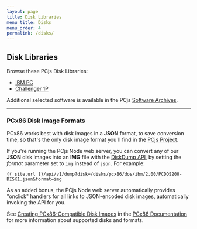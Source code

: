 ```yaml
---
layout: page
title: Disk Libraries
menu_title: Disks
menu_order: 4
permalink: /disks/
---
```


Disk Libraries
--------------

Browse these PCjs Disk Libraries:

* [IBM PC](pcx86/)
* [Challenger 1P](c1p/)

Additional selected software is available in the PCjs [Software Archives](/apps/).

---

### PCx86 Disk Image Formats

PCx86 works best with disk images in a **JSON** format, to save conversion time, so that's the only disk image format
you'll find in the [PCjs Project](https://github.com/jeffpar/pcjs).

If you're running the PCjs Node web server, you can convert any of our **JSON** disk images into an **IMG** file
with the [DiskDump API](/api/v1/dump), by setting the *format* parameter set to `img` instead of `json`.  For example:

	{{ site.url }}/api/v1/dump?disk=/disks/pcx86/dos/ibm/2.00/PCDOS200-DISK1.json&format=img

As an added bonus, the PCjs Node web server automatically provides "onclick" handlers for all links to JSON-encoded disk
images, automatically invoking the API for you.

See [Creating PCx86-Compatible Disk Images](/docs/pcx86/#creating-pcx86-compatible-disk-images) in the
[PCx86 Documentation](/docs/pcx86/) for more information about supported disks and formats.
